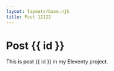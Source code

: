 ```yaml
---
layout: layouts/base.njk
title: Post 12122
---
```


# Post {{ id }}

This is post {{ id }} in my Eleventy project.
